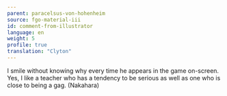 ```yaml
---
parent: paracelsus-von-hohenheim
source: fgo-material-iii
id: comment-from-illustrator
language: en
weight: 5
profile: true
translation: "Clyton"
---
```


I smile without knowing why every time he appears in the game on-screen. Yes, I like a teacher who has a tendency to be serious as well as one who is close to being a gag. (Nakahara)
